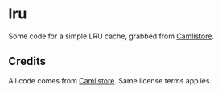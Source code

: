 lru
===

Some code for a simple LRU cache, grabbed from [Camlistore](https://github.com/bradfitz/camlistore).

Credits
-------

All code comes from [Camlistore](https://github.com/bradfitz/camlistore). Same license terms applies.
